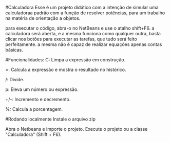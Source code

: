 #Calculadora
Esse é um projeto didático com a intenção de simular uma calculadoraa padrão com a função de resolver potências, para um trabalho na matéria de orientação a objetos.

para executar o código, abra-o no NetBeans e use o atalho shift+F6. a calculadora será aberta, e a mesma funciona como qualquer outra, basta clicar nos botões para executar as tarefas, que tudo será feito perfeitamente. a mesma não é capaz de realizar equações apenas contas básicas.

#Funcionalidades:
C: Limpa a expressão em construção.

=: Calcula a expressão e mostra o resultado no histórico.

/: Divide.

p: Eleva um número ou expressão.

+/-: Incremento e decremento.

%: Calcula a porcentagem.

#Rodando localmente
Instale o arquivo zip

Abra o Netbeans e importe o projeto. Execute o projeto ou a classe "Calculadora" (Shift + F6).
